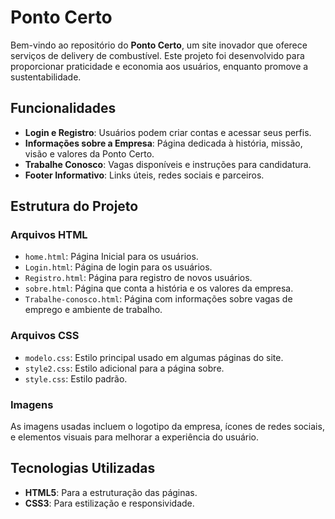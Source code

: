 # Ponto Certo

Bem-vindo ao repositório do **Ponto Certo**, um site inovador que oferece serviços de delivery de combustível. Este projeto foi desenvolvido para proporcionar praticidade e economia aos usuários, enquanto promove a sustentabilidade.

## Funcionalidades

- **Login e Registro**: Usuários podem criar contas e acessar seus perfis.
- **Informações sobre a Empresa**: Página dedicada à história, missão, visão e valores da Ponto Certo.
- **Trabalhe Conosco**: Vagas disponíveis e instruções para candidatura.
- **Footer Informativo**: Links úteis, redes sociais e parceiros.

## Estrutura do Projeto

### Arquivos HTML

- `home.html`: Página Inicial para os usuários.
- `Login.html`: Página de login para os usuários.
- `Registro.html`: Página para registro de novos usuários.
- `sobre.html`: Página que conta a história e os valores da empresa.
- `Trabalhe-conosco.html`: Página com informações sobre vagas de emprego e ambiente de trabalho.

### Arquivos CSS

- `modelo.css`: Estilo principal usado em algumas páginas do site.
- `style2.css`: Estilo adicional para a página sobre.
- `style.css`: Estilo padrão.

### Imagens

As imagens usadas incluem o logotipo da empresa, ícones de redes sociais, e elementos visuais para melhorar a experiência do usuário.

## Tecnologias Utilizadas

- **HTML5**: Para a estruturação das páginas.
- **CSS3**: Para estilização e responsividade.
